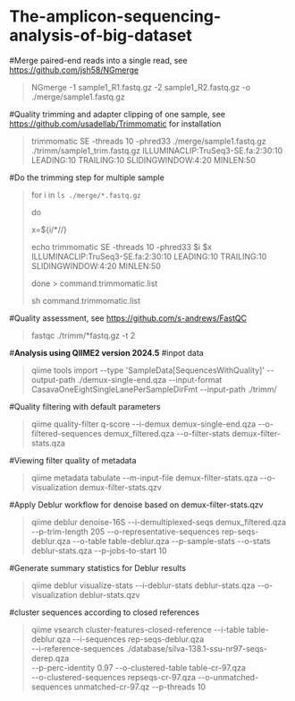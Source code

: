 # The-amplicon-sequencing-analysis-of-big-dataset

#Merge paired-end reads into a single read, see https://github.com/jsh58/NGmerge
>NGmerge -1 sample1_R1.fastq.gz -2 sample1_R2.fastq.gz -o ./merge/sample1.fastq.gz

#Quality trimming and adapter clipping of one sample, see https://github.com/usadellab/Trimmomatic for installation
>trimmomatic SE -threads 10 -phred33 ./merge/sample1.fastq.gz ./trimm/sample1_trim.fastq.gz ILLUMINACLIP:TruSeq3-SE.fa:2:30:10 LEADING:10 TRAILING:10 SLIDINGWINDOW:4:20 MINLEN:50

#Do the trimming step for multiple sample 
>for i in `ls ./merge/*.fastq.gz`
>
>do
>
>x=${i/*\//}
>
>echo trimmomatic SE -threads 10 -phred33 $i $x ILLUMINACLIP:TruSeq3-SE.fa:2:30:10 LEADING:10 TRAILING:10 SLIDINGWINDOW:4:20 MINLEN:50
>
>done > command.trimmomatic.list
>
>sh command.trimmomatic.list 

#Quality assessment, see https://github.com/s-andrews/FastQC
>fastqc ./trimm/*fastq.gz -t 2

#**Analysis using QIIME2 version 2024.5**
#inpot data
>qiime tools import  --type 'SampleData[SequencesWithQuality]' --output-path ./demux-single-end.qza  --input-format CasavaOneEightSingleLanePerSampleDirFmt --input-path ./trimm/

#Quality filtering with default parameters
>qiime quality-filter q-score --i-demux demux-single-end.qza --o-filtered-sequences demux_filtered.qza --o-filter-stats demux-filter-stats.qza

#Viewing filter quality of metadata
>qiime metadata tabulate --m-input-file demux-filter-stats.qza --o-visualization demux-filter-stats.qzv

#Apply Deblur workflow for denoise based on demux-filter-stats.qzv
>qiime deblur denoise-16S --i-demultiplexed-seqs demux_filtered.qza --p-trim-length 205 --o-representative-sequences rep-seqs-deblur.qza --o-table table-deblur.qza --p-sample-stats --o-stats deblur-stats.qza --p-jobs-to-start 10

#Generate summary statistics for Deblur results
>qiime deblur visualize-stats --i-deblur-stats deblur-stats.qza --o-visualization deblur-stats.qzv

#cluster sequences according to closed references
> qiime vsearch cluster-features-closed-reference --i-table table-deblur.qza --i-sequences rep-seqs-deblur.qza \
 --i-reference-sequences ./database/silva-138.1-ssu-nr97-seqs-derep.qza \
 --p-perc-identity 0.97 --o-clustered-table table-cr-97.qza \
 --o-clustered-sequences repseqs-cr-97.qza --o-unmatched-sequences unmatched-cr-97.qz  --p-threads 10



